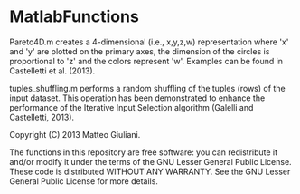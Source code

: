 MatlabFunctions
===============

Pareto4D.m creates a 4-dimensional (i.e., x,y,z,w) representation where 'x' and 'y' are plotted on the primary axes, the dimension of the circles is proportional to 'z' and the colors represent 'w'. Examples can be found in Castelletti et al. (2013).

tuples_shuffling.m performs a random shuffling of the tuples (rows) of the input dataset. This operation has been demonstrated to enhance the performance of the Iterative Input Selection algorithm (Galelli and Castelletti, 2013).


Copyright (C) 2013 Matteo Giuliani.

The functions in this repository are free software: you can redistribute it and/or modify it under the terms of the GNU Lesser General Public License. These code is distributed WITHOUT ANY WARRANTY. See the GNU Lesser General Public License for more details.